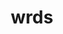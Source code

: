 ---
layout: archive-categories
title: "wrds"
image: ../../assets/images/rh-extracts.jpeg
filtered: true
category-filter: "wrds"
---